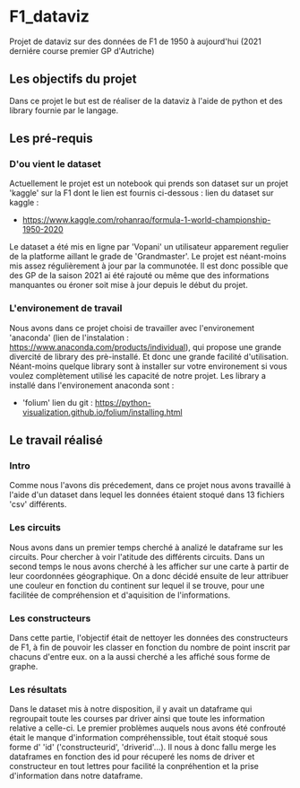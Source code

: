 # F1_dataviz
Projet de dataviz sur des données de F1 de 1950 à aujourd'hui (2021 derniére course premier GP d'Autriche)

## Les objectifs du projet 
Dans ce projet le but est de réaliser de la dataviz à l'aide de python et des library fournie par le langage.

## Les pré-requis

### D'ou vient le dataset

Actuellement le projet est un notebook qui prends son dataset sur un projet 'kaggle' sur la F1 dont le lien est fournis ci-dessous :
lien du dataset sur kaggle :

  - https://www.kaggle.com/rohanrao/formula-1-world-championship-1950-2020
  
Le dataset a été mis en ligne par 'Vopani' un utilisateur apparement regulier de la platforme aillant le grade de 'Grandmaster'.
Le projet est néant-moins mis assez régulièrement à jour par la communotée. Il est donc possible que des GP de la saison 2021 ai été rajouté ou même que 
des informations manquantes ou éroner soit mise à jour depuis le début du projet.

### L'environement de travail

Nous avons dans ce projet choisi de travailler avec l'environement 'anaconda' (lien de l'instalation : https://www.anaconda.com/products/individual), qui propose une grande divercité de library des prè-installé.
Et donc une grande facilité d'utilisation. Néant-moins quelque library sont à installer sur votre environement si vous voulez complètement utilisé les 
capacité de notre projet.
Les library a installé dans l'environement anaconda sont : 

  - 'folium' lien du git : https://python-visualization.github.io/folium/installing.html
  
## Le travail réalisé

### Intro

Comme nous l'avons dis précedement, dans ce projet nous avons travaillé à l'aide d'un dataset dans lequel les données étaient stoqué dans 13 fichiers 'csv' différents.

### Les circuits

Nous avons dans un premier temps cherché à analizé le dataframe sur les circuits. Pour chercher à voir l'atitude des différents circuits. Dans un second temps le nous
avons cherché à les afficher sur une carte à partir de leur coordonnées géographique.
On a donc décidé ensuite de leur attribuer une couleur en fonction du continent sur lequel il se trouve, pour une facilitée de compréhension et d'aquisition de l'informations.

### Les constructeurs

Dans cette partie, l'objectif était de nettoyer les données des constructeurs de F1, à fin de pouvoir les classer en fonction du nombre de point inscrit par chacuns d'entre eux.
on a la aussi cherché a les affiché sous forme de graphe.

### Les résultats 

Dans le dataset mis à notre disposition, il y avait un dataframe qui regroupait toute les courses par driver ainsi que toute les information relative a celle-ci. Le premier
problèmes auquels nous avons été confrouté était le manque d'information compréhenssible, tout était stoqué sous forme d' 'id' ('constructeurid', 'driverid'...). 
Il nous à donc fallu merge les dataframes en fonction des id pour récuperé les noms de driver et constructeur en tout lettres pour facilité la conpréhention et la prise
d'information dans notre dataframe.
